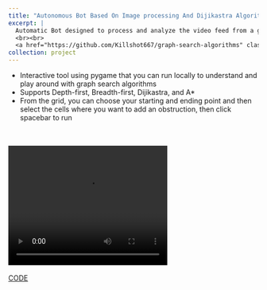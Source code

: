 ```yaml
---
title: "Autonomous Bot Based On Image processing And Dijikastra Algorithm"
excerpt: |
  Automatic Bot designed to process and analyze the video feed from a given grid, and utlize image processing techniques and the Dijikastra algorithm to move certain boxes from one location to another using the optimal path. Submission for Technex'2020 competition of IIT BHU
  <br><br>
  <a href="https://github.com/Killshot667/graph-search-algorithms" class="btn btn-primary">CODE</a>
collection: project
---
```


- Interactive tool using pygame that you can run locally to understand and play around with graph search algorithms
- Supports Depth-first, Breadth-first, Dijikastra, and A*
- From the grid, you can choose your starting and ending point and then select the cells where you want to add an obstruction, then click spacebar to run
<br>
<br>
<video class = "center" width="320" height="240" controls>
  <source src="video.mov" type="video/mp4">
</video>
<br><br>
<a href="https://github.com/Killshot667/graph-search-algorithms" class="btn btn-primary">CODE</a>


